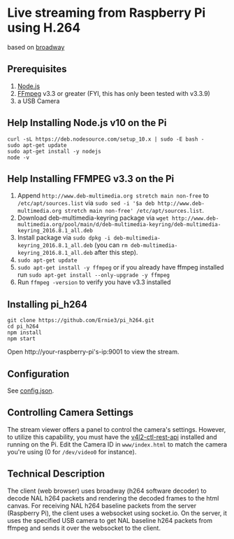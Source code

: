 # Live streaming from Raspberry Pi using H.264
based on [broadway](https://github.com/mbebenita/Broadway)

## Prerequisites
1. [Node.js](https://www.w3schools.com/nodejs/nodejs_raspberrypi.asp)
2. [FFmpeg](https://www.ffmpeg.org/) v3.3 or greater (FYI, this has only been tested with v3.3.9)
3. a USB Camera

## Help Installing Node.js v10 on the Pi
```
curl -sL https://deb.nodesource.com/setup_10.x | sudo -E bash -
sudo apt-get update
sudo apt-get install -y nodejs
node -v
```

## Help Installing FFMPEG v3.3 on the Pi
1. Append `http://www.deb-multimedia.org stretch main non-free` to `/etc/apt/sources.list` via `sudo sed -i '$a deb http://www.deb-multimedia.org stretch main non-free' /etc/apt/sources.list`.
2. Download deb-multimedia-keyring package via `wget http://www.deb-multimedia.org/pool/main/d/deb-multimedia-keyring/deb-multimedia-keyring_2016.8.1_all.deb`
3. Install package via `sudo dpkg -i deb-multimedia-keyring_2016.8.1_all.deb` (you can `rm deb-multimedia-keyring_2016.8.1_all.deb` after this step).
4. `sudo apt-get update`
5. `sudo apt-get install -y ffmpeg`
	or if you already have ffmpeg installed run
	`sudo apt-get install --only-upgrade -y ffmpeg`
6. Run `ffmpeg -version` to verify you have v3.3 installed

## Installing pi_h264
```
git clone https://github.com/Ernie3/pi_h264.git
cd pi_h264
npm install
npm start
```
Open http://your-raspberry-pi's-ip:9001 to view the stream.

## Configuration
See [config.json](https://github.com/Ernie3/pi_h264/blob/master/config.json).

## Controlling Camera Settings
The stream viewer offers a panel to control the camera's settings. However, to utilize this capability, you must have the [v4l2-ctl-rest-api](https://github.com/Ernie3/v4l2-ctl-rest-api) installed and running on the Pi. Edit the Camera ID  in `www/index.html` to match the camera you're using (0 for `/dev/video0` for instance).

## Technical Description
The client (web browser) uses broadway (h264 software decoder) to decode NAL h264 packets and rendering the decoded frames to the html canvas. For receiving NAL h264 baseline packets from the server (Raspberry Pi), the client uses a websocket using socket.io. On the server, it uses the specified USB camera to get NAL baseline h264 packets from ffmpeg and sends it over the websocket to the client.  
